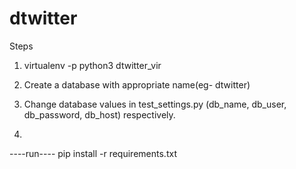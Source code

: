 # dtwitter

Steps
1) virtualenv -p python3 dtwitter_vir
2) Create a database with appropriate name(eg- dtwitter)
3) Change database values in test_settings.py (db_name, db_user, db_password, db_host) respectively.

4)
----run----
pip install -r requirements.txt

